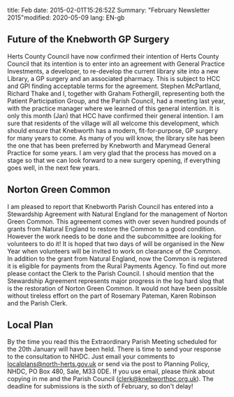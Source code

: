 title:  Febdate: 2015-02-01T15:26:52Z
Summary: "February Newsletter 2015"modified: 2020-05-09
lang: EN-gb



## Future of the Knebworth GP Surgery
Herts County Council have now confirmed their intention of Herts County
Council that its intention is to enter into an agreement with General
Practice Investments, a developer, to re-develop the current library
site into a new Library, a GP surgery and an associated pharmacy. This
is subject to HCC and GPI finding acceptable terms for the agreement.
Stephen McPartland, Richard Thake and I, together with Graham
Fothergill, representing both the Patient Participation Group, and the
Parish Council, had a meeting last year, with the practice manager where
we learned of this general intention. It is only this month (Jan) that
HCC have confirmed their general intention.
I am sure that residents of the village will all welcome this
development, which should ensure that Knebworth has a modern,
fit-for-purpose, GP surgery for many years to come. As many of you will
know, the library site has been the one that has been preferred by
Knebworth and Marymead General Practice for some years. I am very glad
that the process has moved on a stage so that we can look forward to a
new surgery opening, if everything goes well, in the next few years.
## Norton Green Common
I am pleased to report that Knebworth Parish Council has entered into a
Stewardship Agreement with Natural England for the management of Norton
Green Common. This agreement comes with over seven hundred pounds of
grants from Natural England to restore the Common to a good condition.
However the work needs to be done and the subcommittee are looking for
volunteers to do it\! It is hoped that two days of will be organised in
the New Year when volunteers will be invited to work on clearance of the
Common. In addition to the grant from Natural England, now the Common is
registered it is eligible for payments from the Rural Payments Agency.
To find out more please contact the Clerk to the Parish Council.
I should mention that the Stewardship Agreement represents major
progress in the log hard slog that is the restoration of Norton Green
Common. It would not have been possible without tireless effort on the
part of Rosemary Pateman, Karen Robinson and the Parish Clerk.
## Local Plan
By the time you read this the Extraordinary Parish Meeting scheduled for
the 20th January will have been held. There is time to send your
response to the consultation to NHDC. Just email your comments to
localplans@north-herts.gov.uk or send via the post to Planning Policy,
NHDC, PO Box 480, Sale, M33 0DE. If you use email, please think about
copying in me and the Parish Council (clerk@knebworthpc.org.uk). The
deadline for submissions is the sixth of February, so don't delay\!
